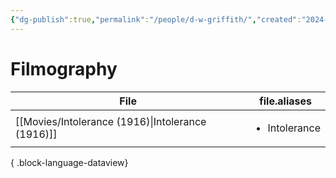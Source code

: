 ```yaml
---
{"dg-publish":true,"permalink":"/people/d-w-griffith/","created":"2024-06-17","updated":"2025-03-13"}
---
```



# Filmography

| File                                                 | file.aliases                  |
| ---------------------------------------------------- | ----------------------------- |
| [[Movies/Intolerance (1916)\|Intolerance (1916)]] | <ul><li>Intolerance</li></ul> |

{ .block-language-dataview}
